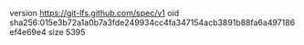 version https://git-lfs.github.com/spec/v1
oid sha256:015e3b72a1a0b7a3fde249934cc4fa347154acb3891b88fa6a497186ef4e69e4
size 5395
